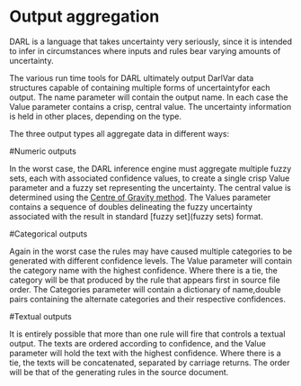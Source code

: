Output aggregation
==============

DARL is a language that takes uncertainty very seriously, since it is intended to infer in circumstances where inputs and rules bear varying amounts of uncertainty.

The various run time tools for DARL ultimately output DarlVar data structures capable of containing multiple forms of uncertaintyfor each output. The name parameter will contain the output name.
In each case the Value parameter contains a crisp, central value. The uncertainty information is held in other places, depending on the type.

The three output types all aggregate data in different ways:

#Numeric outputs

In the worst case, the DARL inference engine must aggregate multiple fuzzy sets, each with associated confidence values, to create a single crisp Value parameter and a fuzzy set representing the uncertainty.
The central value is determined using the [Centre of Gravity method](https://en.wikipedia.org/wiki/Defuzzification).
The Values parameter contains a sequence of doubles delineating the fuzzy uncertainty associated with the result in standard [fuzzy set](fuzzy sets) format.

#Categorical outputs

Again in the worst case the rules may have caused multiple categories to be generated with different confidence levels.
The Value parameter will contain the category name with the highest confidence. Where there is a tie, the category will be that produced by the rule that appears first in source file order.
The Categories parameter will contain a dictionary of name,double pairs containing the alternate categories and their respective confidences.

#Textual outputs

It is entirely possible that more than one rule will fire that controls a textual output. The texts are ordered according to confidence, and the Value parameter will hold the text with the highest confidence. Where there is a tie, the texts will be concatenated, separated by carriage returns. The order will be that of the generating rules in the source document.

